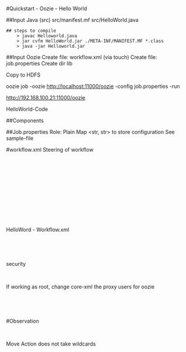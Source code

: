 #Quickstart - Oozie - Hello World

##Input Java (src)
	src/manifest.mf
	src/HelloWorld.java

	## steps to compile
		> javac Helloworld.java
		> jar cvfm HelloWorld.jar ./META-INF/MANIFEST.MF *.class
		> java -jar Helloworld.jar

##Input Oozie
	Create file: workflow.xml (via touch)
	Create file: job.properties
	Create dir lib

Copy to HDFS

oozie job -oozie <http://localhost:11000/oozie> -config job.properties -run

<http://192.168.100.21:11000/oozie>

HelloWorld-Code
 

##Components

##Job.properties
Role: Plain Map <str, str> to store configuration
See sample-file

#workflow.xml
Steering of workflow
 
 

 

 

 

 


 



 

HelloWord - Workflow.xml


 



 

security


 

If working as root, change core-xml the proxy users for oozie

 

 

#Observation


 

Move Action does not take wildcards

 



 

 

 

 



 

 

 
